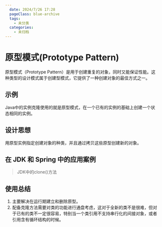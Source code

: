 ```yaml
---
  date: 2024/7/26 17:28
  pageClass: blue-archive
  tags:
    - 未分类
  categories:
    - 未归档
---
```


# 原型模式(Prototype Pattern)
原型模式（Prototype Pattern）是用于创建重复的对象，同时又能保证性能。这种类型的设计模式属于创建型模式，它提供了一种创建对象的最佳方式之一。

## 示例
Java中的实例克隆使用的就是原型模式，在一个已有的实例的基础上创建一个状态相同的实例。

## 设计思想
用原型实例指定创建对象的种类，并且通过拷贝这些原型创建新的对象。

## 在 JDK 和 Spring 中的应用案例
> JDK中的clone()方法

## 使用总结
1. 主要解决在运行期建立和删除原型。
2. 配备克隆方法需要对类的功能进行通盘考虑，这对于全新的类不是很难，但对于已有的类不一定很容易，特别当一个类引用不支持串行化的间接对象，或者引用含有循环结构的时候。
